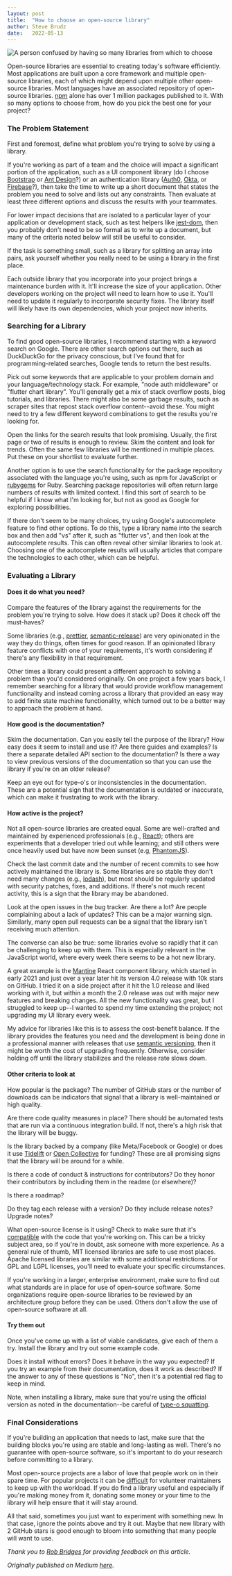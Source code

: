 ```yaml
---
layout: post
title:  "How to choose an open-source library"
author: Steve Brudz
date:   2022-05-13
---
```

![A person confused by having so many libraries from which to choose](/img/choosing-a-library.png)

Open-source libraries are essential to creating today's software efficiently. Most applications are built upon a core framework and multiple open-source libraries, each of which might depend upon multiple other open-source libraries. Most languages have an associated repository of open-source libraries. [npm](https://www.npmjs.com/) alone has over 1 million packages published to it. With so many options to choose from, how do you pick the best one for your project?

### The Problem Statement

First and foremost, define what problem you're trying to solve by using a library.

If you're working as part of a team and the choice will impact a significant portion of the application, such as a UI component library (do I choose [Bootstrap](https://getbootstrap.com/) or [Ant Design](https://ant.design/)?) or an authentication library ([Auth0](https://auth0.com/), [Okta](https://www.okta.com/), or [Firebase](https://firebase.google.com/)?), then take the time to write up a short document that states the problem you need to solve and lists out any constraints. Then evaluate at least three different options and discuss the results with your teammates.

For lower impact decisions that are isolated to a particular layer of your application or development stack, such as test helpers like [jest-dom](https://github.com/testing-library/jest-dom), then you probably don't need to be so formal as to write up a document, but many of the criteria noted below will still be useful to consider.

If the task is something small, such as a library for splitting an array into pairs, ask yourself whether you really need to be using a library in the first place.

Each outside library that you incorporate into your project brings a maintenance burden with it. It'll increase the size of your application. Other developers working on the project will need to learn how to use it. You'll need to update it regularly to incorporate security fixes. The library itself will likely have its own dependencies, which your project now inherits.

### Searching for a Library

To find good open-source libraries, I recommend starting with a keyword search on Google. There are other search options out there, such as DuckDuckGo for the privacy conscious, but I've found that for programming-related searches, Google tends to return the best results.

Pick out some keywords that are applicable to your problem domain and your language/technology stack. For example, "node auth middleware" or "flutter chart library". You'll generally get a mix of stack overflow posts, blog tutorials, and libraries. There might also be some garbage results, such as scraper sites that repost stack overflow content--avoid these. You might need to try a few different keyword combinations to get the results you're looking for.

Open the links for the search results that look promising. Usually, the first page or two of results is enough to review. Skim the content and look for trends. Often the same few libraries will be mentioned in multiple places. Put these on your shortlist to evaluate further.

Another option is to use the search functionality for the package repository associated with the language you're using, such as npm for JavaScript or [rubygems](https://rubygems.org/) for Ruby. Searching package repositories will often return large numbers of results with limited context. I find this sort of search to be helpful if I know what I'm looking for, but not as good as Google for exploring possibilities.

If there don't seem to be many choices, try using Google's autocomplete feature to find other options. To do this, type a library name into the search box and then add "vs" after it, such as "flutter vs", and then look at the autocomplete results. This can often reveal other similar libraries to look at. Choosing one of the autocomplete results will usually articles that compare the technologies to each other, which can be helpful.

### Evaluating a Library

#### Does it do what you need?

Compare the features of the library against the requirements for the problem you're trying to solve. How does it stack up? Does it check off the must-haves?

Some libraries (e.g., [prettier](https://prettier.io/), [semantic-release](https://github.com/semantic-release/semantic-release)) are very opinionated in the way they do things, often times for good reason. If an opinionated library feature conflicts with one of your requirements, it's worth considering if there's any flexibility in that requirement.

Other times a library could present a different approach to solving a problem than you'd considered originally. On one project a few years back, I remember searching for a library that would provide workflow management functionality and instead coming across a library that provided an easy way to add finite state machine functionality, which turned out to be a better way to approach the problem at hand.

#### How good is the documentation?

Skim the documentation. Can you easily tell the purpose of the library? How easy does it seem to install and use it? Are there guides and examples? Is there a separate detailed API section to the documentation? Is there a way to view previous versions of the documentation so that you can use the library if you're on an older release?

Keep an eye out for type-o's or inconsistencies in the documentation. These are a potential sign that the documentation is outdated or inaccurate, which can make it frustrating to work with the library.

#### How active is the project?

Not all open-source libraries are created equal. Some are well-crafted and maintained by experienced professionals (e.g., [React](https://reactjs.org/)); others are experiments that a developer tried out while learning; and still others were once heavily used but have now been sunset (e.g, [PhantomJS](https://github.com/ariya/phantomjs/issues/15344)).

Check the last commit date and the number of recent commits to see how actively maintained the library is. Some libraries are so stable they don't need many changes (e.g., [lodash](https://github.com/lodash/lodash)), but most should be regularly updated with security patches, fixes, and additions. If there's not much recent activity, this is a sign that the library may be abandoned.

Look at the open issues in the bug tracker. Are there a lot? Are people complaining about a lack of updates? This can be a major warning sign. Similarly, many open pull requests can be a signal that the library isn't receiving much attention.

The converse can also be true: some libraries evolve so rapidly that it can be challenging to keep up with them. This is especially relevant in the JavaScript world, where every week there seems to be a hot new library.

A great example is the [Mantine](https://mantine.dev/) React component library, which started in early 2021 and just over a year later hit its version 4.0 release with 10k stars on GitHub. I tried it on a side project after it hit the 1.0 release and liked working with it, but within a month the 2.0 release was out with major new features and breaking changes. All the new functionality was great, but I struggled to keep up--I wanted to spend my time extending the project; not upgrading my UI library every week.

My advice for libraries like this is to assess the cost-benefit balance. If the library provides the features you need and the development is being done in a professional manner with releases that use [semantic versioning](https://semver.org/), then it might be worth the cost of upgrading frequently. Otherwise, consider holding off until the library stabilizes and the release rate slows down.

#### Other criteria to look at

How popular is the package? The number of GitHub stars or the number of downloads can be indicators that signal that a library is well-maintained or high quality.

Are there code quality measures in place? There should be automated tests that are run via a continuous integration build. If not, there's a high risk that the library will be buggy.

Is the library backed by a company (like Meta/Facebook or Google) or does it use [Tidelift](https://tidelift.com/) or [Open Collective](https://opencollective.com/) for funding? These are all promising signs that the library will be around for a while.

Is there a code of conduct & instructions for contributors? Do they honor their contributors by including them in the readme (or elsewhere)?

Is there a roadmap?

Do they tag each release with a version? Do they include release notes? Upgrade notes?

What open-source license is it using? Check to make sure that it's [compatible](https://en.wikipedia.org/wiki/License_compatibility) with the code that you're working on. This can be a tricky subject area, so if you're in doubt, ask someone with more experience. As a general rule of thumb, MIT licensed libraries are safe to use most places. Apache licensed libraries are similar with some additional restrictions. For GPL and LGPL licenses, you'll need to evaluate your specific circumstances.

If you're working in a larger, enterprise environment, make sure to find out what standards are in place for use of open-source software. Some organizations require open-source libraries to be reviewed by an architecture group before they can be used. Others don't allow the use of open-source software at all.

#### Try them out

Once you've come up with a list of viable candidates, give each of them a try. Install the library and try out some example code.

Does it install without errors? Does it behave in the way you expected? If you try an example from their documentation, does it work as described? If the answer to any of these questions is "No", then it's a potential red flag to keep in mind.

Note, when installing a library, make sure that you're using the official version as noted in the documentation--be careful of [type-o squatting](https://arstechnica.com/information-technology/2020/04/725-bitcoin-stealing-apps-snuck-into-ruby-repository/).

### Final Considerations

If you're building an application that needs to last, make sure that the building blocks you're using are stable and long-lasting as well. There's no guarantee with open-source software, so it's important to do your research before committing to a library.

Most open-source projects are a labor of love that people work on in their spare time. For popular projects it can be [difficult](https://nolanlawson.com/2017/03/05/what-it-feels-like-to-be-an-open-source-maintainer/) for volunteer maintainers to keep up with the workload. If you do find a library useful and especially if you're making money from it, donating some money or your time to the library will help ensure that it will stay around.

All that said, sometimes you just want to experiment with something new. In that case, ignore the points above and try it out. Maybe that new library with 2 GitHub stars is good enough to bloom into something that many people will want to use.

*Thank you to [Rob Bridges](https://medium.com/u/31528dfdca2f) for providing feedback on this article.*

*Originally published on Medium [here](https://medium.com/@sbrudz/how-to-choose-an-open-source-library-c19f260e06ad).*
